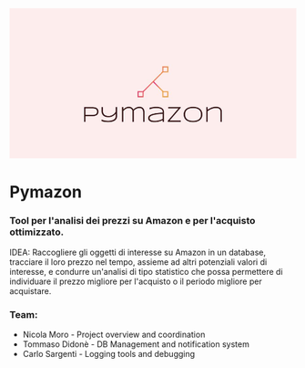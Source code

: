 ![img_res](https://github.com/NicolaM94/Pymazon/blob/main/pymazonproj.JPG)

# Pymazon
### Tool per l'analisi dei prezzi su Amazon e per l'acquisto ottimizzato.

IDEA: Raccogliere gli oggetti di interesse su Amazon in un database, tracciare il loro prezzo nel tempo, assieme ad altri potenziali valori di interesse, e condurre un'analisi di tipo statistico che possa permettere di individuare il prezzo migliore per l'acquisto o il periodo migliore per acquistare.

### Team:
- Nicola Moro - Project overview and coordination
- Tommaso Didonè - DB Management and notification system
- Carlo Sargenti - Logging tools and debugging
